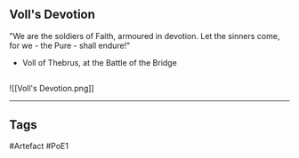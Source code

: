 ## Voll's Devotion
"We are the soldiers of Faith, armoured in devotion.
Let the sinners come, for we - the Pure - shall endure!"
- Voll of Thebrus, at the Battle of the Bridge
##
![[Voll's Devotion.png]]

---
## Tags
#Artefact
#PoE1